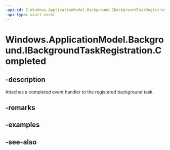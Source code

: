 ```yaml
---
-api-id: E:Windows.ApplicationModel.Background.IBackgroundTaskRegistration.Completed
-api-type: winrt event
---
```


<!-- Event syntax
abstract public event Windows.ApplicationModel.Background.BackgroundTaskCompletedEventHandler Completed
-->

# Windows.ApplicationModel.Background.IBackgroundTaskRegistration.Completed

## -description
Attaches a completed event handler to the registered background task.

## -remarks

## -examples

## -see-also
